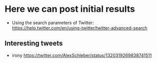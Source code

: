 # Here we can post initial results
- Using the search parameters of Twitter: https://help.twitter.com/en/using-twitter/twitter-advanced-search

## Interesting tweets
- irony https://twitter.com/AlexSchleber/status/1320319269838741511 
